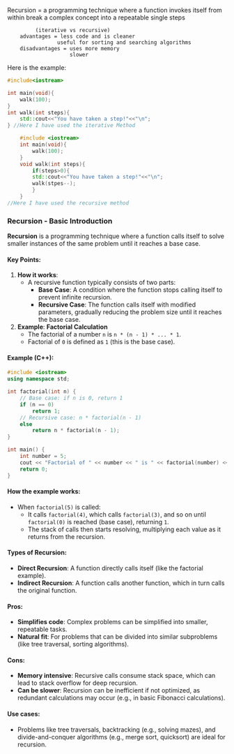 Recursion = a programming technique where a function invokes itself from within
break a complex concept into a repeatable single steps

             (iterative vs recursive)
        advantages = less code and is cleaner 
			        useful for sorting and searching algorithms 
		disadvantages = uses more memory
						slower 


Here is the example: 
```cpp
#include<iostream>

int main(void){
	walk(100);
}
int walk(int steps){
	std::cout<<"You have taken a step!"<<"\n";
} //Here I have used the iterative Method 

	#include <iostream>
	int main(void){
		walk(100);
	}
	void walk(int steps){
		if(steps>0){
		std::cout<<"You have taken a step!"<<"\n";
		walk(stpes--);
		}
	}
//Here I have used the recursive method 

```

		



### Recursion - Basic Introduction

**Recursion** is a programming technique where a function calls itself to solve smaller instances of the same problem until it reaches a base case.

#### Key Points:

1. **How it works**:
    - A recursive function typically consists of two parts:
        - **Base Case**: A condition where the function stops calling itself to prevent infinite recursion.
        - **Recursive Case**: The function calls itself with modified parameters, gradually reducing the problem size until it reaches the base case.
2. **Example**: **Factorial Calculation**
    - The factorial of a number `n` is `n * (n - 1) * ... * 1`.
    - Factorial of `0` is defined as `1` (this is the base case).
#### Example (C++):

```cpp
#include <iostream>
using namespace std;

int factorial(int n) {
    // Base case: if n is 0, return 1
    if (n == 0)
        return 1;
    // Recursive case: n * factorial(n - 1)
    else
        return n * factorial(n - 1);
}

int main() {
    int number = 5;
    cout << "Factorial of " << number << " is " << factorial(number) << endl;
    return 0;
}

```

#### How the example works:

- When `factorial(5)` is called:
    - It calls `factorial(4)`, which calls `factorial(3)`, and so on until `factorial(0)` is reached (base case), returning `1`.
    - The stack of calls then starts resolving, multiplying each value as it returns from the recursion.

#### Types of Recursion:

- **Direct Recursion**: A function directly calls itself (like the factorial example).
- **Indirect Recursion**: A function calls another function, which in turn calls the original function.

#### Pros:

- **Simplifies code**: Complex problems can be simplified into smaller, repeatable tasks.
- **Natural fit**: For problems that can be divided into similar subproblems (like tree traversal, sorting algorithms).

#### Cons:

- **Memory intensive**: Recursive calls consume stack space, which can lead to stack overflow for deep recursion.
- **Can be slower**: Recursion can be inefficient if not optimized, as redundant calculations may occur (e.g., in basic Fibonacci calculations).

#### Use cases:

- Problems like tree traversals, backtracking (e.g., solving mazes), and divide-and-conquer algorithms (e.g., merge sort, quicksort) are ideal for recursion.
